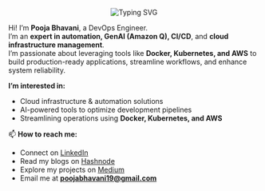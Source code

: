 <p align="center">
  <img src="https://readme-typing-svg.herokuapp.com/?lines=Hello,+tech+explorers!+%F0%9F%91%8B;Welcome+to+my+GitHub;I+am+Pooja+Bhavani;a+DevOps%2FSRE+Engineer!&font=Fira+Code&size=30&duration=4000&pause=1000&color=00FF00&center=true&width=800&height=90" alt="Typing SVG"/>
</p>



Hi! I’m **Pooja Bhavani**, a DevOps Engineer.  
I’m an **expert in automation, GenAI (Amazon Q), CI/CD**, and **cloud infrastructure management**.  
I’m passionate about leveraging tools like **Docker, Kubernetes, and AWS** to build production-ready applications, streamline workflows, and enhance system reliability.

**I’m interested in:**  
- Cloud infrastructure & automation solutions  
- AI-powered tools to optimize development pipelines  
- Streamlining operations using **Docker, Kubernetes, and AWS**

📫 **How to reach me:**  
- Connect on [LinkedIn](https://www.linkedin.com/in/poojabhavani08-devops/)  
- Read my blogs on [Hashnode](https://hashnode.com/@Poojabhavani08)  
- Explore my projects on [Medium](https://medium.com/@poojabhavani19)  
- Email me at **poojabhavani19@gmail.com**
